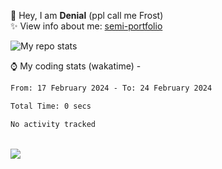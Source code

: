 🤚 Hey, I am **Denial** (ppl call me Frost)  
✨ View info about me: [semi-portfolio](https://frostx.is-a.dev)

<img alt="My repo stats" src="https://github-readme-stats.vercel.app/api?username=FrostX-Official&show_icons=true&theme=radical">

⌚ My coding stats (wakatime) -

<!--START_SECTION:waka-->

```txt
From: 17 February 2024 - To: 24 February 2024

Total Time: 0 secs

No activity tracked
```

<!--END_SECTION:waka-->
<br>
<img src="https://spotify-github-profile.vercel.app/api/view.svg?uid=31srkkuzzvig3lqyqlakxnoqfz6y&cover_image=true&theme=default&show_offline=true&background_color=0d1117&interchange=false&bar_color=7024ff">

